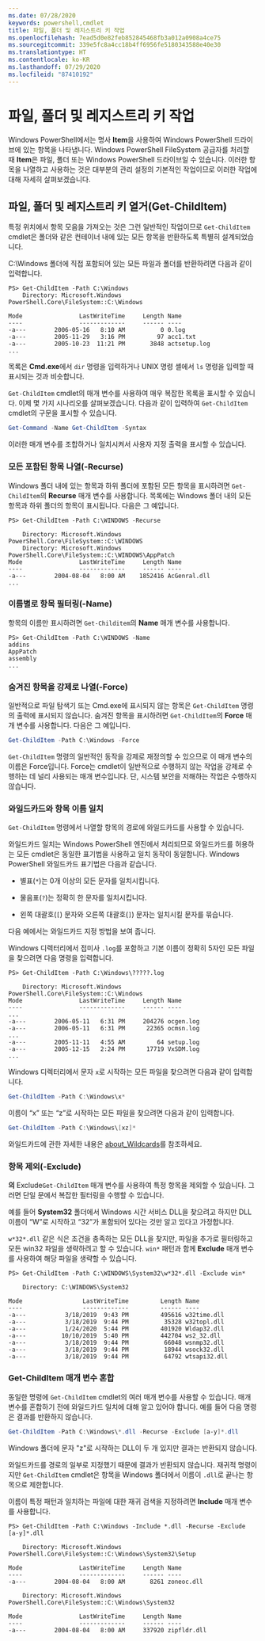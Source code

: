 ```yaml
---
ms.date: 07/28/2020
keywords: powershell,cmdlet
title: 파일, 폴더 및 레지스트리 키 작업
ms.openlocfilehash: 7ead5d0e82feb852845468fb3a012a0908a4ce75
ms.sourcegitcommit: 339e5fc8a4cc18b4ff6956fe5180343588e40e30
ms.translationtype: HT
ms.contentlocale: ko-KR
ms.lasthandoff: 07/29/2020
ms.locfileid: "87410192"
---
```

# <a name="working-with-files-folders-and-registry-keys"></a>파일, 폴더 및 레지스트리 키 작업

Windows PowerShell에서는 명사 **Item**을 사용하여 Windows PowerShell 드라이브에 있는 항목을 나타냅니다.
Windows PowerShell FileSystem 공급자를 처리할 때 **Item**은 파일, 폴더 또는 Windows PowerShell 드라이브일 수 있습니다. 이러한 항목을 나열하고 사용하는 것은 대부분의 관리 설정의 기본적인 작업이므로 이러한 작업에 대해 자세히 살펴보겠습니다.

## <a name="enumerating-files-folders-and-registry-keys-get-childitem"></a>파일, 폴더 및 레지스트리 키 열거(Get-ChildItem)

특정 위치에서 항목 모음을 가져오는 것은 그런 일반적인 작업이므로 `Get-ChildItem` cmdlet은 폴더와 같은 컨테이너 내에 있는 모든 항목을 반환하도록 특별히 설계되었습니다.

C:\\Windows 폴더에 직접 포함되어 있는 모든 파일과 폴더를 반환하려면 다음과 같이 입력합니다.

```
PS> Get-ChildItem -Path C:\Windows
    Directory: Microsoft.Windows PowerShell.Core\FileSystem::C:\Windows

Mode                LastWriteTime     Length Name
----                -------------     ------ ----
-a---        2006-05-16   8:10 AM          0 0.log
-a---        2005-11-29   3:16 PM         97 acc1.txt
-a---        2005-10-23  11:21 PM       3848 actsetup.log
...
```

목록은 **Cmd.exe**에서 `dir` 명령을 입력하거나 UNIX 명령 셸에서 `ls` 명령을 입력할 때 표시되는 것과 비슷합니다.

`Get-ChildItem` cmdlet의 매개 변수를 사용하여 매우 복잡한 목록을 표시할 수 있습니다. 이제 몇 가지 시나리오를 살펴보겠습니다. 다음과 같이 입력하여 `Get-ChildItem` cmdlet의 구문을 표시할 수 있습니다.

```powershell
Get-Command -Name Get-ChildItem -Syntax
```

이러한 매개 변수를 조합하거나 일치시켜서 사용자 지정 출력을 표시할 수 있습니다.

### <a name="listing-all-contained-items--recurse"></a>모든 포함된 항목 나열(-Recurse)

Windows 폴더 내에 있는 항목과 하위 폴더에 포함된 모든 항목을 표시하려면 `Get-ChildItem`의 **Recurse** 매개 변수를 사용합니다. 목록에는 Windows 폴더 내의 모든 항목과 하위 폴더의 항목이 표시됩니다. 다음은 그 예입니다.

```
PS> Get-ChildItem -Path C:\WINDOWS -Recurse

    Directory: Microsoft.Windows PowerShell.Core\FileSystem::C:\WINDOWS
    Directory: Microsoft.Windows PowerShell.Core\FileSystem::C:\WINDOWS\AppPatch
Mode                LastWriteTime     Length Name
----                -------------     ------ ----
-a---        2004-08-04   8:00 AM    1852416 AcGenral.dll
...
```

### <a name="filtering-items-by-name--name"></a>이름별로 항목 필터링(-Name)

항목의 이름만 표시하려면 `Get-Childitem`의 **Name** 매개 변수를 사용합니다.

```
PS> Get-ChildItem -Path C:\WINDOWS -Name
addins
AppPatch
assembly
...
```

### <a name="forcibly-listing-hidden-items--force"></a>숨겨진 항목을 강제로 나열(-Force)

일반적으로 파일 탐색기 또는 Cmd.exe에 표시되지 않는 항목은 `Get-ChildItem` 명령의 출력에 표시되지 않습니다. 숨겨진 항목을 표시하려면 `Get-ChildItem`의 **Force** 매개 변수를 사용합니다.
다음은 그 예입니다.

```powershell
Get-ChildItem -Path C:\Windows -Force
```

`Get-ChildItem` 명령의 일반적인 동작을 강제로 재정의할 수 있으므로 이 매개 변수의 이름은 Force입니다. Force는 cmdlet이 일반적으로 수행하지 않는 작업을 강제로 수행하는 데 널리 사용되는 매개 변수입니다. 단, 시스템 보안을 저해하는 작업은 수행하지 않습니다.

### <a name="matching-item-names-with-wildcards"></a>와일드카드와 항목 이름 일치

`Get-ChildItem` 명령에서 나열할 항목의 경로에 와일드카드를 사용할 수 있습니다.

와일드카드 일치는 Windows PowerShell 엔진에서 처리되므로 와일드카드를 허용하는 모든 cmdlet은 동일한 표기법을 사용하고 일치 동작이 동일합니다. Windows PowerShell 와일드카드 표기법은 다음과 같습니다.

- 별표(`*`)는 0개 이상의 모든 문자를 일치시킵니다.

- 물음표(`?`)는 정확히 한 문자를 일치시킵니다.

- 왼쪽 대괄호(`[`) 문자와 오른쪽 대괄호(`]`) 문자는 일치시킬 문자를 묶습니다.

다음 예에서는 와일드카드 지정 방법을 보여 줍니다.

Windows 디렉터리에서 접미사 `.log`를 포함하고 기본 이름이 정확히 5자인 모든 파일을 찾으려면 다음 명령을 입력합니다.

```
PS> Get-ChildItem -Path C:\Windows\?????.log

    Directory: Microsoft.Windows PowerShell.Core\FileSystem::C:\Windows
Mode                LastWriteTime     Length Name
----                -------------     ------ ----
...
-a---        2006-05-11   6:31 PM     204276 ocgen.log
-a---        2006-05-11   6:31 PM      22365 ocmsn.log
...
-a---        2005-11-11   4:55 AM         64 setup.log
-a---        2005-12-15   2:24 PM      17719 VxSDM.log
...
```

Windows 디렉터리에서 문자 `x`로 시작하는 모든 파일을 찾으려면 다음과 같이 입력합니다.

```powershell
Get-ChildItem -Path C:\Windows\x*
```

이름이 “x” 또는 “z”로 시작하는 모든 파일을 찾으려면 다음과 같이 입력합니다.

```powershell
Get-ChildItem -Path C:\Windows\[xz]*
```

와일드카드에 관한 자세한 내용은 [about_Wildcards](/powershell/module/microsoft.powershell.core/about/about_wildcards)를 참조하세요.

### <a name="excluding-items--exclude"></a>항목 제외(-Exclude)

**의** Exclude`Get-ChildItem` 매개 변수를 사용하여 특정 항목을 제외할 수 있습니다. 그러면 단일 문에서 복잡한 필터링을 수행할 수 있습니다.

예를 들어 **System32** 폴더에서 Windows 시간 서비스 DLL을 찾으려고 하지만 DLL 이름이 “W”로 시작하고 “32”가 포함되어 있다는 것만 알고 있다고 가정합니다.

`w*32*.dll` 같은 식은 조건을 충족하는 모든 DLL을 찾지만, 파일을 추가로 필터링하고 모든 win32 파일을 생략하려고 할 수 있습니다. `win*` 패턴과 함께 **Exclude** 매개 변수를 사용하여 해당 파일을 생략할 수 있습니다.

```
PS> Get-ChildItem -Path C:\WINDOWS\System32\w*32*.dll -Exclude win*

    Directory: C:\WINDOWS\System32

Mode                 LastWriteTime         Length Name
----                 -------------         ------ ----
-a---           3/18/2019  9:43 PM         495616 w32time.dll
-a---           3/18/2019  9:44 PM          35328 w32topl.dll
-a---           1/24/2020  5:44 PM         401920 Wldap32.dll
-a---          10/10/2019  5:40 PM         442704 ws2_32.dll
-a---           3/18/2019  9:44 PM          66048 wsnmp32.dll
-a---           3/18/2019  9:44 PM          18944 wsock32.dll
-a---           3/18/2019  9:44 PM          64792 wtsapi32.dll
```

### <a name="mixing-get-childitem-parameters"></a>Get-ChildItem 매개 변수 혼합

동일한 명령에 `Get-ChildItem` cmdlet의 여러 매개 변수를 사용할 수 있습니다. 매개 변수를 혼합하기 전에 와일드카드 일치에 대해 알고 있어야 합니다. 예를 들어 다음 명령은 결과를 반환하지 않습니다.

```powershell
Get-ChildItem -Path C:\Windows\*.dll -Recurse -Exclude [a-y]*.dll
```

Windows 폴더에 문자 "z"로 시작하는 DLL이 두 개 있지만 결과는 반환되지 않습니다.

와일드카드를 경로의 일부로 지정했기 때문에 결과가 반환되지 않습니다. 재귀적 명령이지만 `Get-ChildItem` cmdlet은 항목을 Windows 폴더에서 이름이 `.dll`로 끝나는 항목으로 제한합니다.

이름이 특정 패턴과 일치하는 파일에 대한 재귀 검색을 지정하려면 **Include** 매개 변수를 사용합니다.

```
PS> Get-ChildItem -Path C:\Windows -Include *.dll -Recurse -Exclude [a-y]*.dll

    Directory: Microsoft.Windows PowerShell.Core\FileSystem::C:\Windows\System32\Setup

Mode                LastWriteTime     Length Name
----                -------------     ------ ----
-a---        2004-08-04   8:00 AM       8261 zoneoc.dll

    Directory: Microsoft.Windows PowerShell.Core\FileSystem::C:\Windows\System32

Mode                LastWriteTime     Length Name
----                -------------     ------ ----
-a---        2004-08-04   8:00 AM     337920 zipfldr.dll
```
